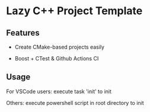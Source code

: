 # Lazy C++ Project Template

## Features

- Create CMake-based projects easily

- Boost + CTest & Github Actions CI
 
## Usage

For VSCode users: execute task 'init' to init

Others: execute powershell script in root directory to init
 